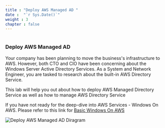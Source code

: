```yaml
---
title : "Deploy AWS Managed AD "
date :  "`r Sys.Date()`" 
weight : 3
chapter : false
---
```

# 

### Deploy AWS Managed AD
Your company has been planning to move the business's infrastructure to AWS. However, both CTO and CIO have been concerning about the Windows Server Active Directory Services. As a System and Network Engineer, you are tasked to research about the built-in AWS Directory Service. 

This lab will help you out about how to deploy AWS Managed Directory Service as well as how to manage AWS Directory Service

If you have not ready for the deep-dive into AWS Services - Windows On AWS. Please refer to this link for [Basic Windows On AWS](https://github.com/minhhung1706/Windows-On-AWS-Series/tree/main/Windows-On-AWS-Basic)

![Deploy AWS Managed AD Diragram](/images/Windows-On-AWS-Managed-AD-diagram.jpg) 
